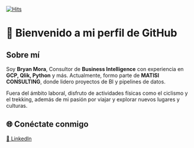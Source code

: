 [![Hits](https://hits.seeyoufarm.com/api/count/incr/badge.svg?url=https%3A%2F%2Fgithub.com%2FSiderck&count_bg=%2379C83D&title_bg=%23555555&icon=&icon_color=%23E7E7E7&title=hits&edge_flat=false)](https://hits.seeyoufarm.com)

# 👋 Bienvenido a mi perfil de GitHub

## Sobre mí
Soy **Bryan Mora**, Consultor de **Business Intelligence** con experiencia en **GCP, Qlik, Python** y más. Actualmente, formo parte de **MATISI CONSULTING**, donde lidero proyectos de BI y pipelines de datos.

Fuera del ámbito laboral, disfruto de actividades físicas como el ciclismo y el trekking, además de mi pasión por viajar y explorar nuevos lugares y culturas.

## 🌐 Conéctate conmigo
[🔗 LinkedIn](https://www.linkedin.com/in/bryanmora/)
